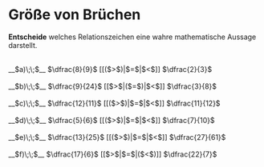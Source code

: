 <!--
version:  0.0.1

language: de

@style
input {
    text-align: center;
}
@end

formula: \carry   \textcolor{red}{\scriptsize #1}
formula: \digit   \rlap{\carry{#1}}\phantom{#2}#2
formula: \permil  \text{‰}

import: https://raw.githubusercontent.com/LiaTemplates/Tikz-Jax/main/README.md

script: https://cdn.jsdelivr.net/gh/LiaTemplates/Tikz-Jax@main/dist/index.js


tags: Bruchrechnung, Zahlenverständnis, leicht, sehr niedrig, Angeben

comment: Welcher Bruch ist größer?

author: Martin Lommatzsch

-->




# Größe von Brüchen

**Entscheide** welches Relationszeichen eine wahre mathematische Aussage darstellt.

<br>
__$a)\;\;$__ $\dfrac{8}{9}$ [[($>$)|$=$|$<$]] $\dfrac{2}{3}$ 
<br>
<br>
__$b)\;\;$__ $\dfrac{9}{24}$ [[$>$|($=$)|$<$]] $\dfrac{3}{8}$ 
<br>
<br>
__$c)\;\;$__ $\dfrac{12}{11}$ [[($>$)|$=$|$<$]] $\dfrac{11}{12}$ 
<br>
<br>
__$d)\;\;$__ $\dfrac{5}{6}$ [[($>$)|$=$|$<$]] $\dfrac{7}{10}$ 
<br>
<br>
__$e)\;\;$__ $\dfrac{13}{25}$ [[($>$)|$=$|$<$]] $\dfrac{27}{61}$ 
<br>
<br>
__$f)\;\;$__ $\dfrac{17}{6}$ [[$>$|$=$|($<$)]] $\dfrac{22}{7}$ 

<br>
<br>
<br>
<br>

